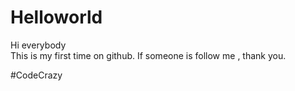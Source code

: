# Helloworld

Hi  everybody<br />
  This is my  first time on github.  If someone is follow me , thank you.
  
#CodeCrazy
